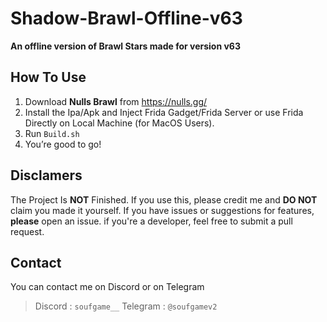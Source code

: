 # Shadow-Brawl-Offline-v63
**An offline version of Brawl Stars made for version v63**

## How To Use
1. Download **Nulls Brawl** from https://nulls.gg/
2. Install the Ipa/Apk and Inject Frida Gadget/Frida Server or use Frida Directly on Local Machine (for MacOS Users).
3. Run ``Build.sh``
4. You’re good to go!

## Disclamers
The Project Is **NOT** Finished.
If you use this, please credit me and **DO NOT** claim you made it yourself.
If you have issues or suggestions for features, **please** open an issue.
if you're a developer, feel free to submit a pull request.

## Contact
You can contact me on Discord or on Telegram
> Discord : ``soufgame__`` 
> Telegram : ``@soufgamev2``
